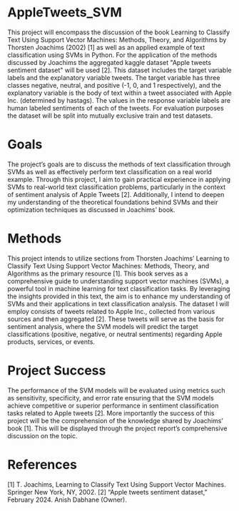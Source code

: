 # AppleTweets_SVM
This project will encompass the discussion of the book Learning to Classify Text Using Support Vector Machines: Methods, Theory, and Algorithms by Thorsten Joachims (2002) [1] as well as an applied example of text classification using SVMs in Python. For the application of the methods discussed by Joachims the aggregated kaggle dataset "Apple tweets sentiment dataset" will be used [2]. This dataset includes the target variable labels and the explanatory variable tweets. The target variable has three classes negative, neutral, and positive (-1, 0, and 1 respectively), and the explanatory variable is the body of text within a tweet associated with Apple Inc. (determined by hastags). The values in the response variable labels are human labeled sentiments of each of the tweets. For evaluation purposes the dataset will be split into mutually exclusive train and test datasets.

# Goals
The project’s goals are to discuss the methods of text classification through SVMs as well as effectively perform text classification on a real world example. Through this project, I aim to gain practical experience in applying SVMs to real-world text classification problems, particularly in the context of sentiment analysis of Apple Tweets [2]. Additionally, I intend to deepen my understanding of the theoretical foundations behind SVMs and their optimization techniques as discussed in Joachims’ book.

# Methods
This project intends to utilize sections from Thorsten Joachims’ Learning to Classify Text Using Support Vector Machines: Methods, Theory, and Algorithms as the primary resource [1]. This book serves as a comprehensive guide to understanding support vector machines (SVMs), a powerful tool in machine learning for text classification tasks. By leveraging the insights provided in this text, the aim is to enhance my understanding of SVMs and their applications in text classification analysis. The dataset I will employ consists of tweets related to Apple Inc., collected from various sources and then aggregated [2]. These tweets will serve as the basis for sentiment analysis, where the SVM models will predict the target classifications (positive, negative, or neutral sentiments) regarding Apple products, services, or events.

# Project Success
The performance of the SVM models will be evaluated using metrics such as sensitivity, specificity, and error rate ensuring that the SVM models achieve competitive or superior performance in sentiment classification tasks related to Apple tweets [2]. More importantly the success of this project will be the comprehension of the knowledge shared by Joachims’ book [1]. This will be displayed through the project report’s comprehensive discussion on the topic.

# References
[1] T. Joachims, Learning to Classify Text Using Support Vector Machines. Springer New York, NY, 2002.
[2] “Apple tweets sentiment dataset,” February 2024. Anish Dabhane (Owner).

